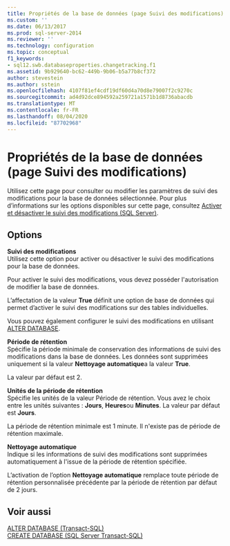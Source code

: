 ```yaml
---
title: Propriétés de la base de données (page Suivi des modifications) | Microsoft Docs
ms.custom: ''
ms.date: 06/13/2017
ms.prod: sql-server-2014
ms.reviewer: ''
ms.technology: configuration
ms.topic: conceptual
f1_keywords:
- sql12.swb.databaseproperties.changetracking.f1
ms.assetid: 9b929640-bc62-449b-9b06-b5a77b8cf372
author: stevestein
ms.author: sstein
ms.openlocfilehash: 4107f81ef4cdf19df60d4a70d8e79007f2c9270c
ms.sourcegitcommit: ad4d92dce894592a259721a1571b1d8736abacdb
ms.translationtype: MT
ms.contentlocale: fr-FR
ms.lasthandoff: 08/04/2020
ms.locfileid: "87702968"
---
```

# <a name="database-properties-changetracking-page"></a>Propriétés de la base de données (page Suivi des modifications)
  Utilisez cette page pour consulter ou modifier les paramètres de suivi des modifications pour la base de données sélectionnée. Pour plus d’informations sur les options disponibles sur cette page, consultez [Activer et désactiver le suivi des modifications &#40;SQL Server&#41;](../track-changes/enable-and-disable-change-tracking-sql-server.md).  
  
## <a name="options"></a>Options  
 **Suivi des modifications**  
 Utilisez cette option pour activer ou désactiver le suivi des modifications pour la base de données.  
  
 Pour activer le suivi des modifications, vous devez posséder l'autorisation de modifier la base de données.  
  
 L’affectation de la valeur **True** définit une option de base de données qui permet d’activer le suivi des modifications sur des tables individuelles.  
  
 Vous pouvez également configurer le suivi des modifications en utilisant [ALTER DATABASE](/sql/t-sql/statements/alter-database-transact-sql).  
  
 **Période de rétention**  
 Spécifie la période minimale de conservation des informations de suivi des modifications dans la base de données. Les données sont supprimées uniquement si la valeur **Nettoyage automatique**a la valeur **True**.  
  
 La valeur par défaut est 2.  
  
 **Unités de la période de rétention**  
 Spécifie les unités de la valeur Période de rétention. Vous avez le choix entre les unités suivantes : **Jours**, **Heures**ou **Minutes**. La valeur par défaut est **Jours**.  
  
 La période de rétention minimale est 1 minute. Il n'existe pas de période de rétention maximale.  
  
 **Nettoyage automatique**  
 Indique si les informations de suivi des modifications sont supprimées automatiquement à l'issue de la période de rétention spécifiée.  
  
 L’activation de l’option **Nettoyage automatique** remplace toute période de rétention personnalisée précédente par la période de rétention par défaut de 2 jours.  
  
## <a name="see-also"></a>Voir aussi  
 [ALTER DATABASE &#40;Transact-SQL&#41;](/sql/t-sql/statements/alter-database-transact-sql)   
 [CREATE DATABASE &#40;SQL Server Transact-SQL&#41;](/sql/t-sql/statements/create-database-sql-server-transact-sql)  
  
  
